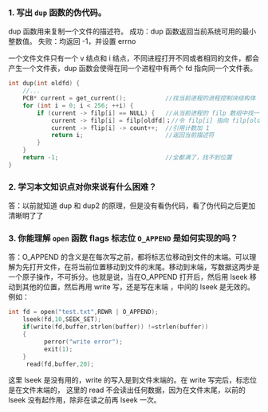 ### 1. 写出 `dup` 函数的伪代码。
dup 函数用来复制一个文件的描述符。
成功：dup 函数返回当前系统可用的最小整数值。 
失败：均返回 -1，并设置 errno

一个文件文件只有一个 v 结点和 i 结点，不同进程打开不同或者相同的文件，都会产生一个文件表，dup 函数会使得在同一个进程中有两个 fd 指向同一个文件表。
```c
int dup(int oldfd) {
    //...
    PCB* current = get_current();			//找当前进程的进程控制块结构体
    for (int i = 0; i < 256; ++i) {
        if (current -> filp[i] == NULL) {	//从当前进程的 filp 数组中找一个描述符最小的空闲位置
            current -> filp[i] = filp[oldfd]；//令 filp[i] 指向 filp[oldfd]
            current -> flip[i] -> count++;	//引用计数加 1
            return i;						//返回当前描述符
        }  
    }
    return -1;								//全都满了，找不到位置
}
```

### 2. 学习本文知识点对你来说有什么困难？

答：以前就知道 dup 和 dup2 的原理，但是没有看伪代码，看了伪代码之后更加清晰明了了

### 3. 你能理解 `open` 函数 flags 标志位 `O_APPEND` 是如何实现的吗？
答：O_APPEND 的含义是在每次写之前，都将标志位移动到文件的末端。可以理解为先打开文件，在将当前位置移动到文件的末尾。移动到末端，写数据这两步是一个原子操作，不可拆分。也就是说，当在O_APPEND 打开后，然后用 lseek 移动到其他的位置，然后再用 write 写，还是写在末端 ，中间的 lseek 是无效的。
例如：

```c
int fd = open("test.txt",RDWR | O_APPEND);
    lseek(fd,10,SEEK_SET);
    if(write(fd,buffer,strlen(buffer)) !=strlen(buffer))
    {
          perror("write error");
          exit(1);
    }
     read(fd,buffer,20);
```
这里 lseek 是没有用的，write 的写入是到文件末端的。在 write 写完后，标志位是在文件末端的， 这里的 read 不会读出任何数据，因为在文件末尾，以前的 lseek 没有起作用，除非在读之前再 lseek 一次。
